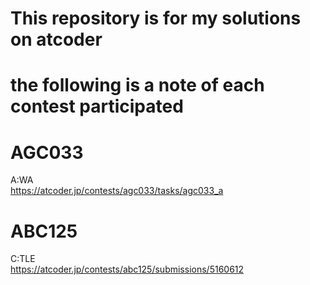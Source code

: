 This repository is for my solutions on atcoder
===
the following is a note of each contest participated
===
# AGC033
A:WA  
https://atcoder.jp/contests/agc033/tasks/agc033_a
# ABC125
C:TLE  
https://atcoder.jp/contests/abc125/submissions/5160612